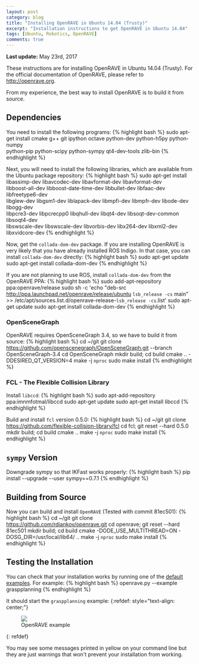 ```yaml
---
layout: post
category: blog
title: "Installing OpenRAVE in Ubuntu 14.04 (Trusty)"
excerpt: "Installation instructions to get OpenRAVE in Ubuntu 14.04"
tags: [Ubuntu, Robotics, OpenRAVE]
comments: true
---
```

**Last update:** May 23rd, 2017

These instructions are for installing OpenRAVE in Ubuntu 14.04 (Trusty). For the official 
documentation of OpenRAVE, please refer to http://openrave.org.

From my experience, the best way to install OpenRAVE is to build it from source.

## Dependencies

You need to install the following programs:
{% highlight bash %}
sudo apt-get install cmake g++ git ipython octave python-dev python-h5py python-numpy \
python-pip python-scipy python-sympy qt4-dev-tools zlib-bin
{% endhighlight %}

Next, you will need to install the following libraries, which are available from the 
Ubuntu package repository:
{% highlight bash %}
sudo apt-get install libassimp-dev libavcodec-dev libavformat-dev libavformat-dev     \
libboost-all-dev libboost-date-time-dev libbullet-dev libfaac-dev libfreetype6-dev    \
libglew-dev  libgsm1-dev liblapack-dev libmpfi-dev libmpfr-dev libode-dev libogg-dev  \
libpcre3-dev libpcrecpp0 libqhull-dev libqt4-dev libsoqt-dev-common libsoqt4-dev      \
libswscale-dev libswscale-dev libvorbis-dev libx264-dev libxml2-dev libxvidcore-dev
{% endhighlight %}

Now, get the `collada-dom-dev` package. If you are installing OpenRAVE is very likely that 
you have already installed ROS Indigo. 
In that case, you can install `collada-dom-dev` directly:
{% highlight bash %}
sudo apt-get update
sudo apt-get install collada-dom-dev
{% endhighlight %}

If you are not planning to use ROS, install `collada-dom-dev` from the OpenRAVE PPA:
{% highlight bash %}
sudo add-apt-repository ppa:openrave/release
sudo sh -c 'echo "deb-src http://ppa.launchpad.net/openrave/release/ubuntu `lsb_release -cs` main" >> /etc/apt/sources.list.d/openrave-release-`lsb_release -cs`.list'
sudo apt-get update
sudo apt-get install collada-dom-dev
{% endhighlight %}

### OpenSceneGraph
OpenRAVE requires OpenSceneGraph 3.4, so we have to build it from source:
{% highlight bash %}
cd ~/git
git clone https://github.com/openscenegraph/OpenSceneGraph.git --branch OpenSceneGraph-3.4
cd OpenSceneGraph
mkdir build; cd build
cmake .. -DDESIRED_QT_VERSION=4
make -j `nproc`
sudo make install
{% endhighlight %}

### FCL - The Flexible Collision Library
Install `libccd`:
{% highlight bash %}
sudo apt-add-repository ppa:imnmfotmal/libccd
sudo apt-get update
sudo apt-get install libccd
{% endhighlight %}

Build and install `fcl` version 0.5.0:
{% highlight bash %}
cd ~/git
git clone https://github.com/flexible-collision-library/fcl
cd fcl; git reset --hard 0.5.0
mkdir build; cd build
cmake ..
make -j `nproc`
sudo make install
{% endhighlight %}

## `sympy` Version
Downgrade sympy so that IKFast works properly:
{% highlight bash %}
pip install --upgrade --user sympy==0.7.1
{% endhighlight %}

## Building from Source

Now you can build and install `OpenRAVE` (Tested with commit 81ec501):
{% highlight bash %}
cd ~/git
git clone https://github.com/rdiankov/openrave.git
cd openrave; git reset --hard 81ec501
mkdir build; cd build
cmake -DODE_USE_MULTITHREAD=ON -DOSG_DIR=/usr/local/lib64/ ..
make -j `nproc`
sudo make install
{% endhighlight %}

## Testing the Installation
You can check that your installation works by running one of the 
[default examples](http://openrave.org/docs/latest_stable/examples/). For example:
{% highlight bash %}
openrave.py --example graspplanning
{% endhighlight %}

It should start the `graspplanning` example:
{:refdef: style="text-align: center;"}
<figure>
  <img src="{{ site.url }}/images/graspplanning.png">
  <figcaption>OpenRAVE example</figcaption>
</figure>
{: refdef}

You may see some messages printed in yellow on your command line but they are 
just warnings that won't prevent your installation from working.
